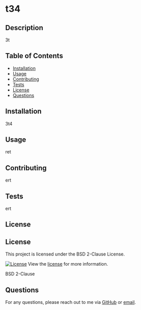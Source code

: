 
# t34

## Description

3t

## Table of Contents
- [Installation](#installation)
- [Usage](#usage)
- [Contributing](#contributing)
- [Tests](#tests)
- [License](#license)
- [Questions](#questions)

## Installation

3t4

## Usage

ret

## Contributing

ert

## Tests

ert

## License


## License

This project is licensed under the BSD 2-Clause License.

[![License](https://img.shields.io/badge/License-BSD%202-Clause-brightgreen.svg)](https://opensource.org/licenses/BSD%202-Clause)
View the [license](https://opensource.org/licenses/BSD%202-Clause) for more information.


BSD 2-Clause

## Questions

For any questions, please reach out to me via [GitHub](https://github.com/ert) or [email](mailto:ert).
